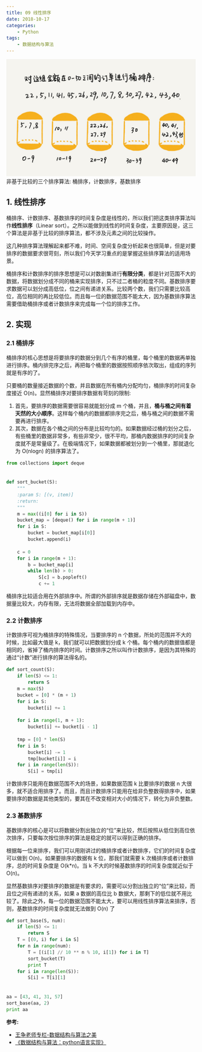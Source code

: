 ```yaml
---
title: 09 线性排序
date: 2018-10-17
categories:
    - Python
tags:
    - 数据结构与算法
---
```

![linkedlist](/images/algo/sort/bucket.jpg)
非基于比较的三个排序算法: 桶排序，计数排序，基数排序

<!-- more -->

## 1. 线性排序
桶排序、计数排序、基数排序的时间复杂度是线性的，所以我们把这类排序算法叫作**线性排序**（Linear sort）。之所以能做到线性的时间复杂度，主要原因是，这三个算法是非基于比较的排序算法，都不涉及元素之间的比较操作。

这几种排序算法理解起来都不难，时间、空间复杂度分析起来也很简单，但是对要排序的数据要求很苛刻，所以我们今天学习重点的是掌握这些排序算法的适用场景。

桶排序和计数排序的排序思想是可以对数剧集进行**有限分类**，都是针对范围不大的数据，将数据划分成不同的桶来实现排序，只不过二者桶的粒度不同。基数排序要求数据可以划分成高低位，位之间有递进关系。比较两个数，我们只需要比较高位，高位相同的再比较低位。而且每一位的数据范围不能太大，因为基数排序算法需要借助桶排序或者计数排序来完成每一个位的排序工作。

## 2. 实现
### 2.1 桶排序
桶排序的核心思想是将要排序的数据分到几个有序的桶里，每个桶里的数据再单独进行排序。桶内排完序之后，再把每个桶里的数据按照顺序依次取出，组成的序列就是有序的了。

只要桶的数量接近数据的个数，并且数据在所有桶内分配均匀，桶排序的时间复杂度接近 O(n)。显然桶排序对要排序数据有苛刻的限制:
1. 首先，要排序的数据需要很容易就能划分成 m 个桶，并且，**桶与桶之间有着天然的大小顺序**。这样每个桶内的数据都排序完之后，桶与桶之间的数据不需要再进行排序。
2. 其次，数据在各个桶之间的分布是比较均匀的。如果数据经过桶的划分之后，有些桶里的数据非常多，有些非常少，很不平均，那桶内数据排序的时间复杂度就不是常量级了。在极端情况下，如果数据都被划分到一个桶里，那就退化为 O(nlogn) 的排序算法了。

```python
from collections import deque


def sort_bucket(S):
    """
    :param S: [(v, item)]
    :return:
    """
    m = max((i[0] for i in S))
    bucket_map = [deque() for i in range(m + 1)]
    for i in S:
        bucket = bucket_map[i[0]]
        bucket.append(i)

    c = 0
    for i in range(m + 1):
        b = bucket_map[i]
        while len(b) > 0:
            S[c] = b.popleft()
            c += 1
```

桶排序比较适合用在外部排序中。所谓的外部排序就是数据存储在外部磁盘中，数据量比较大，内存有限，无法将数据全部加载到内存中。


### 2.2 计数排序
计数排序可视为桶排序的特殊情况，当要排序的 n 个数据，所处的范围并不大的时候，比如最大值是 k，我们就可以把数据划分成 k 个桶。每个桶内的数据值都是相同的，省掉了桶内排序的时间。计数排序之所以叫作计数排序，是因为其特殊的通过“计数”进行排序的算法得名的。

```python
def sort_count(S):
    if len(S) <= 1:
        return S
    m = max(S)
    bucket = [0] * (m + 1)
    for i in S:
        bucket[i] += 1

    for i in range(1, m + 1):
        bucket[i] += bucket[i - 1]

    tmp = [0] * len(S)
    for i in S:
        bucket[i] -= 1
        tmp[bucket[i]] = i
    for i in range(len(S)):
        S[i] = tmp[i]

```

计数排序只能用在数据范围不大的场景，如果数据范围 k 比要排序的数据 n 大很多，就不适合用排序了。而且，而且计数排序只能用在给非负整数得排序中，如果要排序的数据是其他类型的，要其在不改变相对大小的情况下，转化为非负整数。


### 2.3 基数排序
基数排序的核心是可以将数据分割出独立的“位”来比较，然后按照从低位到高位依次排序，只要每次按位排序的算法是稳定的就可以得到正确的排序。

根据每一位来排序，我们可以用刚讲过的桶排序或者计数排序，它们的时间复杂度可以做到 O(n)。如果要排序的数据有 k 位，那我们就需要 k 次桶排序或者计数排序，总的时间复杂度是 O(k*n)。当 k 不大的时候基数排序的时间复杂度就近似于 O(n)。

显然基数排序对要排序的数据是有要求的，需要可以分割出独立的“位”来比较，而且位之间有递进的关系，如果 a 数据的高位比 b 数据大，那剩下的低位就不用比较了。除此之外，每一位的数据范围不能太大，要可以用线性排序算法来排序，否则，基数排序的时间复杂度就无法做到 O(n) 了

```python
def sort_base(S, num):
    if len(S) <= 1:
        return S
    T = [(0, i) for i in S]
    for n in range(num):
        T = [(i[1] // 10 ** n % 10, i[1]) for i in T]
        sort_bucket(T)
        print T
    for i in range(len(S)):
        S[i] = T[i][1]


aa = [43, 41, 31, 57]
sort_base(aa, 2)
print aa

```

**参考:**
- [王争老师专栏-数据结构与算法之美](https://time.geekbang.org/column/126)
- [《数据结构与算法：python语言实现》](https://book.douban.com/subject/30323938/)
